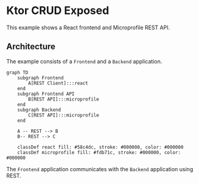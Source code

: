 # Ktor CRUD Exposed

This example shows a React frontend and Microprofile REST API.

## Architecture

The example consists of a `Frontend` and a `Backend` application.

```mermaid
graph TD
    subgraph Frontend
        A[REST Client]:::react
    end
    subgraph Frontend API
        B[REST API]:::microprofile
    end
    subgraph Backend
        C[REST API]:::microprofile
    end

    A -- REST --> B
    B-- REST --> C

    classDef react fill: #58c4dc, stroke: #000000, color: #000000
    classDef microprofile fill: #fdb71c, stroke: #000000, color: #000000
```

The `Frontend` application communicates with the `Backend` application using REST.
